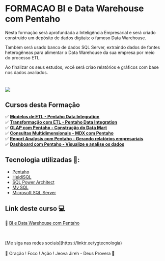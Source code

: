 # FORMACAO BI e Data Warehouse com Pentaho

Nesta formação será aprofundada a Inteligência Empresarial e será criado construido um depósito de dados digitais: o famoso Data Warehouse.

Também será usado banco de dados SQL Server, extraindo dados de fontes heterogêneas para alimentar o Data Warehouse da sua empresa por meio do processo ETL.

Ao finalizar os seus estudos, você será criao relatórios e gráficos com base nos dados avaliados. 
 
<h1>
   <img src="https://i.ibb.co/HhZZzQn/BI-E-DATA-WAREHOUSE-COM-PENTAHO.png" border="0">
</h1>


## Cursos desta Formação  
✅ **<a href="https://github.com/saldanhayg/FORMACAO_BI_Data_Warehouse_com_PENTAHO/tree/main/1%20-%20Modelos%20de%20ETL%20-%20Pentaho%20Data%20Integration">Modelos de ETL - Pentaho Data Integration</a>**<br>
✅ **<a href="https://github.com/saldanhayg/FORMACAO_BI_Data_Warehouse_com_PENTAHO/tree/main/2%20-%20Transforma%C3%A7%C3%A3o%20com%20ETL%20-%20Pentaho%20Data%20Integration">Transformação com ETL - Pentaho Data Integration
</a>**<br>
✅ **<a href="https://github.com/saldanhayg/FORMACAO_BI_Data_Warehouse_com_PENTAHO/tree/main/3%20-%20OLAP%20com%20Pentaho%20-%20Constru%C3%A7%C3%A3o%20do%20Data%20Mart">OLAP com Pentaho - Construção do Data Mart
</a>**<br>
✅ **<a href="https://github.com/saldanhayg/FORMACAO_BI_Data_Warehouse_com_PENTAHO/tree/main/4%20-%20Consultas%20Multidimensionais%20-%20MDX%20com%20Pentaho">Consultas Multidimensionais - MDX com Pentaho
</a>**<br>
✅ **<a href="https://github.com/saldanhayg/FORMACAO_BI_Data_Warehouse_com_PENTAHO/tree/main/5%20-%20Report%20Analysis%20com%20Pentaho%20-%20Gerando%20relat%C3%B3rios%20empresariais">Report Analysis com Pentaho - Gerando relatórios empresariais
</a>**<br>
✅ **<a href="https://github.com/saldanhayg/FORMACAO_BI_Data_Warehouse_com_PENTAHO/tree/main/6%20-%20Dashboard%20com%20Pentaho%20-%20Visualize%20e%20analise%20os%20dados">Dashboard com Pentaho - Visualize e analise os dados
</a>**<br>


## Tecnologia utilizadas 🚀:

* <a href="https://pt.wikipedia.org/wiki/Pentaho">Pentaho</a>  
* <a href="https://pt.wikipedia.org/wiki/HeidiSQL">HeidiSQL</a> 
* <a href="http://www.bestofbi.com/page/news-architect-018">SQL Power Architect</a> 
* <a href="https://pt.wikipedia.org/wiki/MySQL">My SQL</a> 
* <a href="https://pt.wikipedia.org/wiki/Microsoft_SQL_Server">Microsoft SQL Server</a>

## Link deste curso  💻

 🎯 <a href="https://cursos.alura.com.br/formacao-business-intelligence-data-warehouse-pentaho" target="_blank">BI e Data Warehouse com Pentaho</a>

<br>
<br>
[Me siga nas redes sociais](https://linktr.ee/ygtecnologia)
<br>
<br> 
🙏 Oração ! Foco ! Ação ! Jeova Jireh - Deus Provera 🙏  